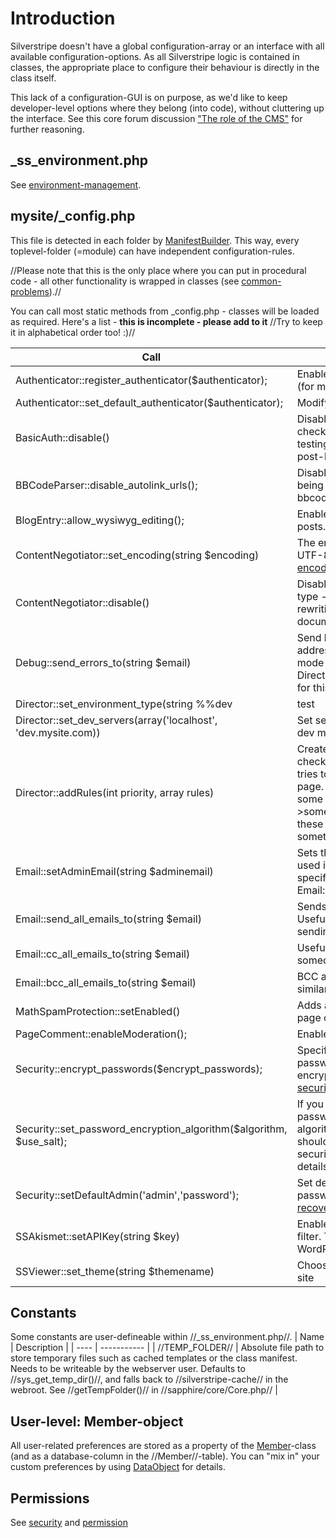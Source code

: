 # Introduction

Silverstripe doesn't have a global configuration-array or an interface with all available configuration-options. As all Silverstripe logic is contained in classes, the appropriate place to configure their behaviour is directly in the class itself. 

This lack of a configuration-GUI is on purpose, as we'd like to keep developer-level options where they belong (into code), without cluttering up the interface. See this core forum discussion ["The role of the CMS"](http://www.silverstripe.com/core-team-discussion/flat/2723) for further reasoning.

## _ss_environment.php

See [environment-management](environment-management).

## mysite/_config.php

This file is detected in each folder by [ManifestBuilder](ManifestBuilder). This way, every toplevel-folder (=module) can have independent configuration-rules.

//Please note that this is the only place where you can put in procedural code - all other functionality is wrapped in classes (see [common-problems](common-problems)).//

You can call most static methods from _config.php - classes will be loaded as required. Here's a list - **this is incomplete - please add to it** //Try to keep it in alphabetical order too! :)//

 | Call                                                                | Description |                                                                                                                                                                                                                                               
 | ----                                                                | -------------                                                                                                                                                                                                                                               
 | Authenticator::register_authenticator($authenticator);              | Enable an authentication method (for more details see [security](security)).                                                                                                                                                                                 |        
 | Authenticator::set_default_authenticator($authenticator);           | Modify tab-order on login-form.                                                                                                                                                                                                                              |        
 | BasicAuth::disable()                                                | Disable basic authentication checking for dev sites (useful when testing credit card transaction post-backs etc)                                                                                                                                             |        
 | BBCodeParser::disable_autolink_urls();                              | Disables plain hyperlinks from being turned into links when bbcode is parsed.                                                                                                                                                                                |        
 | BlogEntry::allow_wysiwyg_editing();                                 | Enable rich text editing for blog posts.                                                                                                                                                                                                                     |        
 | ContentNegotiator::set_encoding(string $encoding)                   | The encoding charset to use - UTF-8 by default (see [template-encoding](template-encoding) for more)                                                                                                                                                         |        
 | ContentNegotiator::disable()                                        | Disables the negotiation of content type - usually used to stop it from rewriting the DOCTYPE of the document                                                                                                                                                |        
 | Debug::send_errors_to(string $email)                                | Send live errors on your site to this address (site has to be in 'live' mode using Director::set_environment_type(live) for this to occur                                                                                                                    |        
 | Director::set_environment_type(string %%dev                         | test                                                                                                                                                                                                                                                         | live%%) | Sets the environment type (e.g. dev site will show errors, live site hides them and displays a 500 error instead) | 
 | Director::set_dev_servers(array('localhost', 'dev.mysite.com))      | Set servers that should be run in dev mode (see [debugging](debugging))                                                                                                                                                                                      |        
 | Director::addRules(int priority, array rules)                       | Create a number of URL rules to be checked against when SilverStripe tries to figure out how to display a page. See cms/_config.php for some examples. Note: Using ->something/ as the value for one of these will redirect the user to the something/ page. |        
 | Email::setAdminEmail(string $adminemail)                            | Sets the admin email for the site, used if there is no From address specified, or when you call Email::getAdminEmail()                                                                                                                                       |        
 | Email::send_all_emails_to(string $email)                            | Sends all emails to this address. Useful for debugging your email sending functions                                                                                                                                                                          |        
 | Email::cc_all_emails_to(string $email)                              | Useful for CC'ing all emails to someone checking correspondence                                                                                                                                                                                              |        
 | Email::bcc_all_emails_to(string $email)                             | BCC all emails to this address, similar to CC'ing emails (above)                                                                                                                                                                                             |        
 | MathSpamProtection::setEnabled()                                    | Adds a math spam question to all page comment forms                                                                                                                                                                                                          |        
 | PageComment::enableModeration();                                    | Enables comment moderation                                                                                                                                                                                                                                   |        
 | Security::encrypt_passwords($encrypt_passwords);                    | Specify if you want store your passwords in clear text or encrypted (for more details see [security](security))                                                                                                                                              |        
 | Security::set_password_encryption_algorithm($algorithm, $use_salt); | If you choose to encrypt your passwords, you can choose which algorithm is used to and if a salt should be used to increase the security level even more (for more details see [security](security)).                                                        |        
 | Security::setDefaultAdmin('admin','password');                      | Set default admin email and password, helpful for [recovering_password](recovering_password)                                                                                                                                                                 |        
 | SSAkismet::setAPIKey(string $key)                                   | Enables use of the Akismet spam filter. The key must be a valid WordPress API key.                                                                                                                                                                           |        
 | SSViewer::set_theme(string $themename)                              | Choose the default theme for your site                                                                                                                                                                                                                       |        
## Constants

Some constants are user-defineable within //_ss_environment.php//.
 | Name            | Description                                                                                                                                                                                                                                                                                 | 
 | ----            | -----------                                                                                                                                                                                                                                                                                 | 
 | //TEMP_FOLDER// | Absolute file path to store temporary files such as cached templates or the class manifest. Needs to be writeable by the webserver user. Defaults to //sys_get_temp_dir()//, and falls back to //silverstripe-cache// in the webroot. See //getTempFolder()// in //sapphire/core/Core.php// | 

## User-level: Member-object

All user-related preferences are stored as a property of the [Member](Member)-class (and as a database-column in the //Member//-table). You can "mix in" your custom preferences by using [DataObject](http://api.silverstripe.org/trunk/sapphire/model/DataObject.html) for details.

## Permissions

See [security](security) and [permission](permission)
